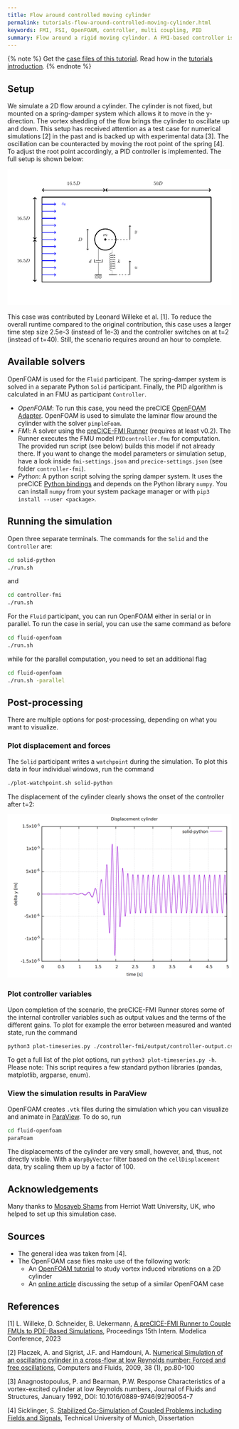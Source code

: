 ```yaml
---
title: Flow around controlled moving cylinder
permalink: tutorials-flow-around-controlled-moving-cylinder.html
keywords: FMI, FSI, OpenFOAM, controller, multi coupling, PID
summary: Flow around a rigid moving cylinder. A FMI-based controller is used to dampen out the oscillation.
---
```


{% note %}
Get the [case files of this tutorial](https://github.com/precice/tutorials/tree/master/flow-around-controlled-moving-cylinder). Read how in the [tutorials introduction](https://www.precice.org/tutorials.html).
{% endnote %}

## Setup

We simulate a 2D flow around a cylinder. The cylinder is not fixed, but mounted on a spring-damper system which allows it to move in the y-direction. The vortex shedding of the flow brings the cylinder to oscillate up and down. This setup has received attention as a test case for numerical simulations [2] in the past and is backed up with experimental data [3]. The oscillation can be counteracted by moving the root point of the spring [4]. To adjust the root point accordingly, a PID controller is implemented. The full setup is shown below:

![Setup of flow around controlled moving cylinder](images/tutorials-flow-around-controlled-moving-cylinder-setup.png)

This case was contributed by Leonard Willeke et al. [1]. To reduce the overall runtime compared to the original contribution, this case uses a larger time step size 2.5e-3 (instead of 1e-3) and the controller switches on at t=2 (instead of t=40). Still, the scenario requires around an hour to complete.

## Available solvers

OpenFOAM is used for the `Fluid` participant. The spring-damper system is solved in a separate Python `Solid` participant. Finally, the PID algorithm is calculated in an FMU as participant `Controller`.

- *OpenFOAM*: To run this case, you need the preCICE [OpenFOAM Adapter](https://precice.org/adapter-openfoam-get.html). OpenFOAM is used to simulate the laminar flow around the cylinder with the solver `pimpleFoam`.
- *FMI*: A solver using the [preCICE-FMI Runner](https://github.com/precice/fmi-runner) (requires at least v0.2). The Runner executes the FMU model `PIDcontroller.fmu` for computation. The provided run script (see below) builds this model if not already there. If you want to change the model parameters or simulation setup, have a look inside `fmi-settings.json` and `precice-settings.json` (see folder `controller-fmi`).
- *Python*: A python script solving the spring damper system. It uses the preCICE [Python bindings](https://www.precice.org/installation-bindings-python.html) and depends on the Python library `numpy`. You can install `numpy` from your system package manager or with `pip3 install --user <package>`.

## Running the simulation

Open three separate terminals. The commands for the `Solid` and the `Controller` are:

```bash
cd solid-python
./run.sh
```

and

```bash
cd controller-fmi
./run.sh
```

For the `Fluid` participant, you can run OpenFOAM either in serial or in parallel. To run the case in serial, you can use the same command as before

```bash
cd fluid-openfoam
./run.sh
```

while for the parallel computation, you need to set an additional flag

```bash
cd fluid-openfoam
./run.sh -parallel
```

## Post-processing

There are multiple options for post-processing, depending on what you want to visualize.

### Plot displacement and forces

The `Solid` participant writes a `watchpoint` during the simulation. To plot this data in four individual windows, run the command

```bash
./plot-watchpoint.sh solid-python
```

The displacement of the cylinder clearly shows the onset of the controller after t=2:

![Displacement of controlled moving cylinder](images/tutorials-flow-around-controlled-moving-cylinder-watchpoint.png)

### Plot controller variables

Upon completion of the scenario, the preCICE-FMI Runner stores some of the internal controller variables such as output values and the terms of the different gains. To plot for example the error between measured and wanted state, run the command

```bash
python3 plot-timeseries.py ./controller-fmi/output/controller-output.csv E_OVER_T
```

To get a full list of the plot options, run `python3 plot-timeseries.py -h`. Please note: This script requires a few standard python libraries (pandas, matplotlib, argparse, enum).

### View the simulation results in ParaView

OpenFOAM creates `.vtk` files during the simulation which you can visualize and animate in [ParaView](https://www.paraview.org/download/). To do so, run

```bash
cd fluid-openfoam
paraFoam
```

The displacements of the cylinder are very small, however, and, thus, not directly visible. With a `WarpByVector` filter based on the `cellDisplacement` data, try scaling them up by a factor of 100.

## Acknowledgements

Many thanks to [Mosayeb Shams](https://github.com/mosayebshams) from Herriot Watt University, UK, who helped to set up this simulation case.

## Sources

- The general idea was taken from [4].
- The OpenFOAM case files make use of the following work:
  - An [OpenFOAM tutorial](https://gitlab.com/mAlletto/openfoamtutorials/-/tree/master/transverseRe100m*10) to study vortex induced vibrations on a 2D cylinder
  - An [online article](https://curiosityfluids.com/2016/07/19/oscillating-cylinder-in-crossflow-pimpledymfoam/) discussing the setup of a similar OpenFOAM case
  
## References

[1] L. Willeke, D. Schneider, B. Uekermann, [A preCICE-FMI Runner to Couple FMUs to PDE-Based Simulations](https://doi.org/10.3384/ecp204479), Proceedings 15th Intern. Modelica Conference, 2023

[2] Placzek, A. and Sigrist, J.F. and Hamdouni, A. [Numerical Simulation of an oscillating cylinder in a cross-flow at low Reynolds number: Forced and free oscillations](https://dx.doi.org/10.1016/j.compfluid.2008.01.007), Computers and Fluids, 2009, 38 (1), pp.80-100

[3] Anagnostopoulus, P. and Bearman, P.W. Response Characteristics of a vortex-excited cylinder at low Reynolds numbers, Journal of Fluids and Structures, January 1992, DOI: 10.1016/0889-9746(92)90054-7

[4] Sicklinger, S. [Stabilized Co-Simulation of Coupled Problems including Fields and Signals](https://www.researchgate.net/publication/269705153_Stabilized_Co-Simulation_of_Coupled_Problems_Including_Fields_and_Signals), Technical University of Munich, Dissertation
